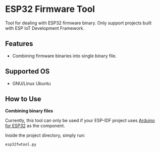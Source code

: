 ESP32 Firmware Tool
===================

Tool for dealing with ESP32 firmware binary. Only support projects built with ESP IoT Development Framework.


## Features

* Combining firmware binaries into single binary file.

## Supported OS

* GNU/Linux Ubuntu

## How to Use

**Combining binary files**

Currently, this tool can only be used if your ESP-IDF project uses [Arduino for ESP32](https://github.com/espressif/arduino-esp32) as the component.

Inside the project directory, simply run:

```
esp32fwtool.py
```

